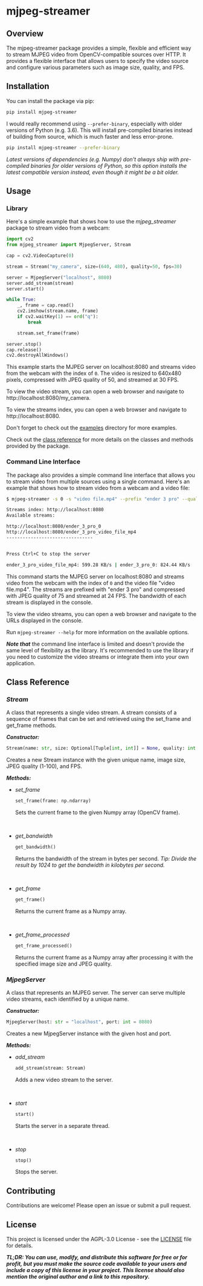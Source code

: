 # mjpeg-streamer


## Overview

The mjpeg-streamer package provides a simple, flexible and efficient way to stream MJPEG video from OpenCV-compatible sources over HTTP. It provides a flexible interface that allows users to specify the video source and configure various parameters such as image size, quality, and FPS.


## Installation

You can install the package via pip:

```bash
pip install mjpeg-streamer
```

I would really recommend using `--prefer-binary`, especially with older versions of Python (e.g. 3.6). This will install pre-compiled binaries instead of building from source, which is much faster and less error-prone.

```bash
pip install mjpeg-streamer --prefer-binary
```

*Latest versions of dependencies (e.g. Numpy) don't always ship with pre-compiled binaries for older versions of Python, so this option installs the latest compatible version instead, even though it might be a bit older.*


## Usage

### Library

Here's a simple example that shows how to use the *mjpeg_streamer* package to stream video from a webcam:

```python
import cv2
from mjpeg_streamer import MjpegServer, Stream

cap = cv2.VideoCapture(0)

stream = Stream("my_camera", size=(640, 480), quality=50, fps=30)

server = MjpegServer("localhost", 8080)
server.add_stream(stream)
server.start()

while True:
    _, frame = cap.read()
    cv2.imshow(stream.name, frame)
    if cv2.waitKey(1) == ord("q"):
        break

    stream.set_frame(frame)

server.stop()
cap.release()
cv2.destroyAllWindows()
```

This example starts the MJPEG server on localhost:8080 and streams video from the webcam with the index of ``0``. The video is resized to 640x480 pixels, compressed with JPEG quality of 50, and streamed at 30 FPS.

To view the video stream, you can open a web browser and navigate to http://localhost:8080/my_camera.

To view the streams index, you can open a web browser and navigate to http://localhost:8080.

Don't forget to check out the [examples](examples) directory for more examples.

Check out the [class reference](#class-reference) for more details on the classes and methods provided by the package.

### Command Line Interface

The package also provides a simple command line interface that allows you to stream video from multiple sources using a single command. Here's an example that shows how to stream video from a webcam and a video file:

```bash
$ mjpeg-streamer -s 0 -s "video file.mp4" --prefix "ender 3 pro" --quality 75 --fps 24 --show-bandwidth

Streams index: http://localhost:8080
Available streams:

http://localhost:8080/ender_3_pro_0
http://localhost:8080/ender_3_pro_video_file_mp4
--------------------------------


Press Ctrl+C to stop the server

ender_3_pro_video_file_mp4: 599.28 KB/s | ender_3_pro_0: 824.44 KB/s
```

This command starts the MJPEG server on localhost:8080 and streams video from the webcam with the index of ``0`` and the video file "video file.mp4". The streams are prefixed with "ender 3 pro" and compressed with JPEG quality of 75 and streamed at 24 FPS. The bandwidth of each stream is displayed in the console.

To view the video streams, you can open a web browser and navigate to the URLs displayed in the console.

Run ``mjpeg-streamer --help`` for more information on the available options.

***Note that*** the command line interface is limited and doesn't provide the same level of flexibility as the library. It's recommended to use the library if you need to customize the video streams or integrate them into your own application.


## Class Reference

### *Stream*
A class that represents a single video stream. A stream consists of a sequence of frames that can be set and retrieved using the set_frame and get_frame methods.

***Constructor:***

```python
Stream(name: str, size: Optional[Tuple[int, int]] = None, quality: int = 50, fps: int = 30)
```

Creates a new Stream instance with the given unique name, image size, JPEG quality (1-100), and FPS.

***Methods:***

- *set_frame*

    ```python
    set_frame(frame: np.ndarray)
    ```

    Sets the current frame to the given Numpy array (OpenCV frame).

<br>

- *get_bandwidth*

    ```python
    get_bandwidth()
    ```

    Returns the bandwidth of the stream in bytes per second.
    *Tip: Divide the result by 1024 to get the bandwidth in kilobytes per second.*

<br>

- *get_frame*

    ```python
    get_frame()
    ```
    Returns the current frame as a Numpy array.

<br>

- *get_frame_processed*

    ```python
    get_frame_processed()
    ```

    Returns the current frame as a Numpy array after processing it with the specified image size and JPEG quality.

### *MjpegServer*

A class that represents an MJPEG server. The server can serve multiple video streams, each identified by a unique name.

***Constructor:***

```python
MjpegServer(host: str = "localhost", port: int = 8080)
```

Creates a new MjpegServer instance with the given host and port.

***Methods:***

- *add_stream*

    ```python
    add_stream(stream: Stream)
    ```

    Adds a new video stream to the server.

<br>

- *start*

    ```python
    start()
    ```

    Starts the server in a separate thread.

<br>

- *stop*

    ```python
    stop()
    ```

    Stops the server.


## Contributing

Contributions are welcome! Please open an issue or submit a pull request.


## License

This project is licensed under the AGPL-3.0 License - see the [LICENSE](LICENSE) file for details.

***TL;DR: You can use, modify, and distribute this software for free or for profit, but you must make the source code available to your users and include a copy of this license in your project. This license should also mention the original author and a link to this repository.***
